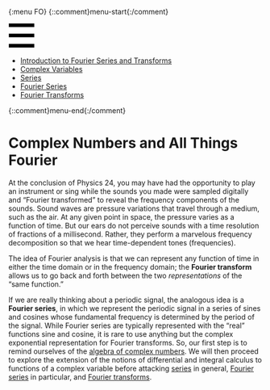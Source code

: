 {:menu FO}
{::comment}menu-start{:/comment}

<div class="dropdown">
<label id="hamburger-menu"><img id="hamburger" src="figs/hamburger.png"></label>
<div class="dropdown-content">
<ul>
<li><a href="FO-Intro.html">Introduction to Fourier Series and Transforms</a></li>
<li><a href="FO-ComplexVariables.html">Complex Variables</a></li>
<li><a href="FO-Series.html">Series</a></li>
<li><a href="FO-FourierSeries.html">Fourier Series</a></li>
<li><a href="FO-FourierTransforms.html">Fourier Transforms</a></li>
</ul>
</div>
</div>

{::comment}menu-end{:/comment}

# Complex Numbers and All Things Fourier

At the conclusion of Physics 24, you may have had the opportunity to play an instrument or sing while the sounds you made were sampled digitally and “Fourier transformed” to reveal the frequency components of the sounds. Sound waves are pressure variations that travel through a medium, such as the air. At any given point in space, the pressure varies as a function of time. But our ears do not perceive sounds with a time resolution of fractions of a millisecond. Rather, they perform a marvelous frequency decomposition so that we hear time-dependent tones (frequencies).

The idea of Fourier analysis is that we can represent any function of time in either the time domain or in the frequency domain; the **Fourier transform** allows us to go back and forth between the two *representations* of the “same function.”

If we are really thinking about a periodic signal, the analogous idea is a **Fourier series**, in which we represent the periodic signal in a series of sines and cosines whose fundamental frequency is determined by the period of the signal. While Fourier series are typically represented with the “real” functions sine and cosine, it is rare to use anything but the complex exponential representation for Fourier transforms. So, our first step is to remind ourselves of the [algebra of complex numbers](FO-ComplexVariables.md). We will then proceed to explore the extension of the notions of differential and integral calculus to functions of a complex variable before attacking [series](FO-Series.md) in general, [Fourier series](FO-FourierSeries.md) in particular, and [Fourier transforms](FO-Fourier).